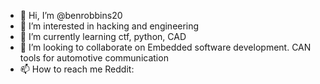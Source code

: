 - 👋 Hi, I’m @benrobbins20
- 👀 I’m interested in hacking and engineering 
- 🌱 I’m currently learning ctf, python, CAD
- 💞️ I’m looking to collaborate on Embedded software development. CAN tools for automotive communication 
- 📫 How to reach me Reddit: 

<!---
benrobbins20/benrobbins20 is a ✨ special ✨ repository because its `README.md` (this file) appears on your GitHub profile.
You can click the Preview link to take a look at your changes.
--->
